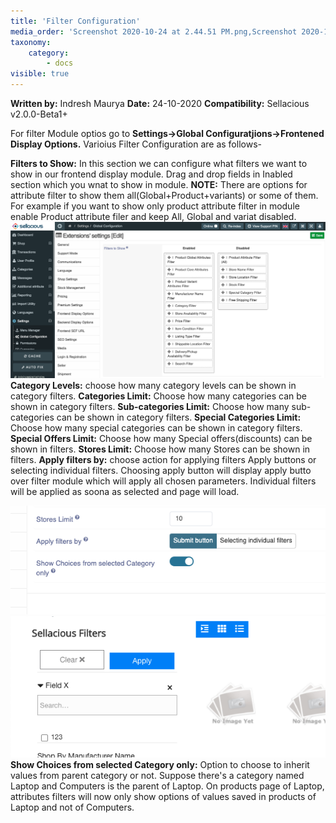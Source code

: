 ```yaml
---
title: 'Filter Configuration'
media_order: 'Screenshot 2020-10-24 at 2.44.51 PM.png,Screenshot 2020-10-24 at 3.13.54 PM.png,Screenshot 2020-10-24 at 3.14.07 PM.png'
taxonomy:
    category:
        - docs
visible: true
---
```


**Written by:** Indresh Maurya
**Date:** 24-10-2020
**Compatibility:** Sellacious v2.0.0-Beta1+


For filter Module optios go to **Settings->Global Configuratjions->Frontened Display Options.**
Varioius Filter Configuration are as follows-

**Filters to Show:** In this section we can configure what filters we want to show in our frontend display module. Drag and drop fields in Inabled section which you wnat to show in module.
**NOTE:** There are options for attribute filter to show them all(Global+Product+variants) or some of them. For example if you want to show only product attribute filter in module enable Product attribute filer and keep All, Global and variat disabled.
![](Screenshot%202020-10-24%20at%202.44.51%20PM.png)
**Category Levels:** choose how many category levels can be shown in category filters.
**Categories Limit:** Choose how many categories can be shown in category filters. 
**Sub-categories Limit:** Choose how many sub-categories can be shown in category filters.
**Special Categories Limit:** Choose how many special categories can be shown in category filters.
**Special Offers Limit:** Choose how many Special offers(discounts) can be shown in filters.
**Stores Limit:** Choose how many Stores can be shown in filters.
**Apply filters by:** choose action for applying filters Apply buttons or selecting individual filters.
Choosing apply button will display apply butto over filter module which will apply all chosen parameters.
Individual filters will be applied as soona as selected and page will load.

![](Screenshot%202020-10-24%20at%203.14.07%20PM.png)
![](Screenshot%202020-10-24%20at%203.13.54%20PM.png)
**Show Choices from selected Category only:** Option to choose to inherit values from parent category or not.
Suppose there's a category named Laptop and Computers is the parent of Laptop. On products page of Laptop, attributes filters will now only show options of values saved in products of Laptop and not of Computers.
